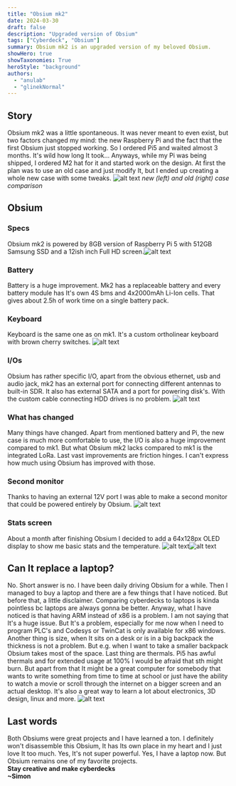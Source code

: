 ```yaml
---
title: "Obsium mk2"
date: 2024-03-30
draft: false
description: "Upgraded version of Obsium"
tags: ["Cyberdeck", "Obsium"]
summary: Obsium mk2 is an upgraded version of my beloved Obsium.
showHero: true
showTaxonomies: True
heroStyle: "background"
authors:
  - "anulab"
  - "glinekNormal"
---
```


## Story
Obsium mk2 was a little spontaneous. It was never meant to even exist, but two factors changed my mind: the new Raspberry Pi and the fact that the first Obsium just stopped working. So I ordered Pi5 and waited almost 3 months. It's wild how long It took... Anyways, while my Pi was being shipped, I ordered M2 hat for it and started work on the design. At first the plan was to use an old case and just modify It, but I ended up creating a whole new case with some tweaks.
![alt text](20240307_074038.jpg) *new (left) and old (right) case comparison*

## Obsium
### Specs
Obsium mk2 is powered by 8GB version of Raspberry Pi 5 with 512GB Samsung SSD and a 12ish inch Full HD screen.![alt text](20240307_184442.jpg)

### Battery
Battery is a huge improvement. Mk2 has a replaceable battery and every battery module has It's own 4S bms and 4x2000mAh Li-Ion cells. That gives about 2.5h of work time on a single battery pack.

### Keyboard
Keyboard is the same one as on mk1. It's a custom ortholinear keyboard with brown cherry switches.
![alt text](20230720_095833.jpg)

### I/Os
Obsium has rather specific I/O, apart from the obvious ethernet, usb and audio jack, mk2 has an external port for connecting different antennas to built-in SDR. It also has external SATA and a port for powering disk's. With the custom cable connecting HDD drives is no problem.
![alt text](82579870-690d-4b3b-8919-5b77f80ccd93.jpg)

### What has changed
Many things have changed. Apart from mentioned battery and Pi, the new case is much more comfortable to use, the I/O is also a huge improvement compared to mk1. But what Obsium mk2 lacks compared to mk1 is the integrated LoRa. Last vast improvements are friction hinges. I can't express how much using Obsium has improved with those.

### Second monitor
Thanks to having an external 12V port I was able to make a second monitor that could be powered entirely by Obsium.
![alt text](20240317_130445.jpg)

### Stats screen
About a month after finishing Obsium I decided to add a 64x128px OLED display to show me basic stats and the temperature.
![alt text](received_808391628008093.jpeg)![alt text](20240504_183704.jpg)

## Can It replace a laptop?
No. Short answer is no. I have been daily driving Obsium for a while. Then I managed to buy a laptop and there are a few things that I have noticed. But before that, a little disclaimer. Comparing cyberdecks to laptops is kinda pointless bc laptops are always gonna be better. Anyway, what I have noticed is that having ARM instead of x86 is a problem. I am not saying that It's a huge issue. But It's a problem, especially for me now when I need to program PLC's and Codesys or TwinCat is only available for x86 windows. Another thing is size, when It sits on a desk or is in a big backpack the thickness is not a problem. But e.g. when I want to take a smaller backpack Obsium takes most of the space. Last thing are thermals. Pi5 has awful thermals and for extended usage at 100% I would be afraid that sth might burn. But apart from that It might be a great computer for somebody that wants to write something from time to time at school or just have the ability to watch a movie or scroll through the internet on a bigger screen and an actual desktop. It's also a great way to learn a lot about electronics, 3D design, linux and more.
![alt text](20240906_092130.jpg)

## Last words
Both Obsiums were great projects and I have learned a ton. I definitely won't disassemble this Obsium, It has Its own place in my heart and I just love It too much. Yes, It's not super powerful. Yes, I have a laptop now. But Obsium remains one of my favorite projects.\
**Stay creative and make cyberdecks**\
**~Simon**



